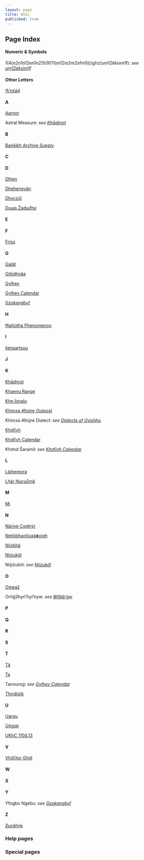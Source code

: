 ```yaml
---
layout: page
title: Wiki
published: true
---
```


## Page Index

#### Numeric & Symbols
1(4(ṇ2ṇ1ṇ12en1n2)5(9(11(ṃ12ṃ2m2sfm1i)))ghz(uṃ12ëksim1f): *see [uṃ12ëksim1f](/wiki/um12eksim1f)*

#### Other Letters
[ǃƛ’ŋẍáḍ](/wiki/tlnxad)

#### A
[Aarnor](/wiki/aarnor)

Astral Measure: *see [Khādmot](/wiki/khadmot)*

#### B
[Banēikh Archive Supply](/wiki/baneikh)

#### C

#### D
[Dlhen](/wiki/dlhen)

[Dhehenevârı](/wiki/dhehenevari)

[Dhyczûl](/wiki/dhyczul)

[Dɯas Žadɯfhe](/wiki/duas_zadufhe)

#### E

#### F
[Frísú](/wiki/frisu)

#### G
[Galāt](/wiki/galat)

[Gitiidhnâe](/wiki/gitiidhnae)

[Gylhev](/wiki/gylhev)

[Gylhev Calendar](/wiki/gylhev_calendar)

[Gzokangbyř](/wiki/gzokangbyr)

#### H
[Ħaliįu̇tha Phenomenon](/wiki/haliiutha)

#### I
[Iienaartsuu](/wiki/iienaartsuu)

#### J

#### K
[Khādmot](/wiki/khadmot)

[Khaenu Range](/wiki/khaenu)

[Khe Į̇onalu](/wiki/khe_ionalu)

[Khinıxa Aħu̇įre Outpost](/wiki/khinixa_ahuire_outpost)

Khinıxa Aħu̇įre Dialect: *see [Dialects of U̇vįolıhu](/wiki/dialects_uviolihu)*

[Khơlīvh](/wiki/kholivh)

[Khơlīvh Calendar](/wiki/kholivh_calendar)

Khơnd Šaramil: *see [Khơlīvh Calendar](/wiki/kholivh_calendar)*

#### L
[Lıbhemora](/wiki/libhemora)

[Lḥär Nuc̨uȫmk](/wiki/lhar_nucuomk)

#### M
[Mı](/wiki/mi)

#### N
[Nàrive Cxǫłnÿr](/wiki/narive_cxolnyr)

[Netilıbharôlu̇ӿâɸoigh](/wiki/netilibharoluxafoigh)

[Niizkhâ](/wiki/niizkha)

[Niizukôl](/wiki/niizukol)

Niiįiźukôl: *see [Niizukôl](/wiki/niizukol)*

#### O
[Ogwaž](/wiki/ogwaz)

Orñg̈ʡhyrl’hyl’hyw: *see [Ȣ̈rlibb’gẉ](/wiki/urlibbgw)*

#### P

#### Q

#### R

#### S

#### T
[Tã](/wiki/tã)

[Ta](/wiki/ta)

Tanourog: *see [Gylhev Calendar](/wiki/gylhev_calendar)*

[Thınâlu̇ik](/wiki/thinaluik)

#### U
[Uargu](/wiki/uargu)

[Ų̇ôgiat](/wiki/uogiat)

[UKhC 1104.13](/wiki/ukhc_1104_13)

#### V
[Vhōlītor Ghơl](/wiki/vholitor_ghol)

#### W

#### X

#### Y
Yfogbo Ngebu: *see [Gzokangbyř](/wiki/gzokangbyr)*

#### Z
[Ƶunâhiįe](/wiki/zunahiie)

### Help pages

### Special pages
